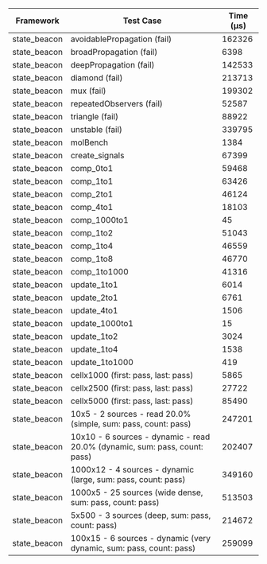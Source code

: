 | Framework | Test Case | Time (μs) |
| --- | --- | --- |
| state_beacon | avoidablePropagation (fail) | 162326 |
| state_beacon | broadPropagation (fail) | 6398 |
| state_beacon | deepPropagation (fail) | 142533 |
| state_beacon | diamond (fail) | 213713 |
| state_beacon | mux (fail) | 199302 |
| state_beacon | repeatedObservers (fail) | 52587 |
| state_beacon | triangle (fail) | 88922 |
| state_beacon | unstable (fail) | 339795 |
| state_beacon | molBench | 1384 |
| state_beacon | create_signals | 67399 |
| state_beacon | comp_0to1 | 59468 |
| state_beacon | comp_1to1 | 63426 |
| state_beacon | comp_2to1 | 46124 |
| state_beacon | comp_4to1 | 18103 |
| state_beacon | comp_1000to1 | 45 |
| state_beacon | comp_1to2 | 51043 |
| state_beacon | comp_1to4 | 46559 |
| state_beacon | comp_1to8 | 46770 |
| state_beacon | comp_1to1000 | 41316 |
| state_beacon | update_1to1 | 6014 |
| state_beacon | update_2to1 | 6761 |
| state_beacon | update_4to1 | 1506 |
| state_beacon | update_1000to1 | 15 |
| state_beacon | update_1to2 | 3024 |
| state_beacon | update_1to4 | 1538 |
| state_beacon | update_1to1000 | 419 |
| state_beacon | cellx1000 (first: pass, last: pass) | 5865 |
| state_beacon | cellx2500 (first: pass, last: pass) | 27722 |
| state_beacon | cellx5000 (first: pass, last: pass) | 85490 |
| state_beacon | 10x5 - 2 sources - read 20.0% (simple, sum: pass, count: pass) | 247201 |
| state_beacon | 10x10 - 6 sources - dynamic - read 20.0% (dynamic, sum: pass, count: pass) | 202407 |
| state_beacon | 1000x12 - 4 sources - dynamic (large, sum: pass, count: pass) | 349160 |
| state_beacon | 1000x5 - 25 sources (wide dense, sum: pass, count: pass) | 513503 |
| state_beacon | 5x500 - 3 sources (deep, sum: pass, count: pass) | 214672 |
| state_beacon | 100x15 - 6 sources - dynamic (very dynamic, sum: pass, count: pass) | 259099 |
